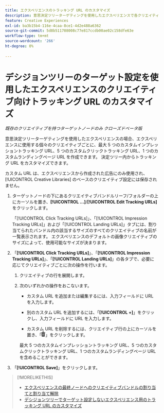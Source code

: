 ```yaml
---
title: エクスペリエンスのトラッキング URL のカスタマイズ
description: 意思決定ツリーターゲティングを使用したエクスペリエンスで各クリエイティブのトラッキング URL をカスタマイズする方法を説明します。
feature: Creative Experiences
exl-id: ba3b15b4-116e-4caa-8ce1-4d2e488a6362
source-git-commit: 5d8b511708008c77e817ccdb00ae02c158dfe63e
workflow-type: tm+mt
source-wordcount: '266'
ht-degree: 0%

---
```


# デシジョンツリーのターゲット設定を使用したエクスペリエンスのクリエイティブ向けトラッキング URL のカスタマイズ

*既存のクリエイティブを持つターゲットノードのみ*
*クローズドベータ版*

意思決定ツリーターゲティングを使用したエクスペリエンスの場合、エクスペリエンスに使用する個々のクリエイティブごとに、最大 5 つのカスタムインプレッショントラッキング URL、5 つのカスタムクリックトラッキング URL、1 つのカスタムランディングページ URL を作成できます。 決定ツリー内からトラッキング URL をカスタマイズできます。

カスタム URL は、エクスペリエンスから作成された広告にのみ使用され、[!UICONTROL Creative Libraries] のベースのクリエイティブ設定には保存されません。

1. ターゲットノードの下にあるクリエイティブバンドルリーフ/フォルダーの上にカーソルを置き、**[!UICONTROL ...]**/**[!UICONTROL Edit Tracking URLs]** をクリックします。

   「[!UICONTROL Click Tracking URLs]」、「[!UICONTROL Impression Tracking URLs]」および「[!UICONTROL Landing URLs]」タブには、割り当てられたバンドル内の該当するサイズのすべてのクリエイティブの名前が一覧表示されます。 エクスペリエンスのデフォルトの画像クリエイティブのサイズによって、使用可能なサイズが決まります。<!-- There's no distinct "Creative Sizes" setting. -->

1. 「**[!UICONTROL Click Tracking URLs]**」、「**[!UICONTROL Impression Tracking URLs]**」、「**[!UICONTROL Landing URLs]**」の各タブで、必要に応じてクリエイティブごとに次の操作を行います。

   1. クリエイティブの行を展開します。

   1. 次のいずれかの操作をおこないます。

      * カスタム URL を追加または編集するには、入力フィールドに URL を入力します。

      * 別のカスタム URL を追加するには、「**[!UICONTROL +]**」をクリックし、入力フィールドに URL を入力します。

      * カスタム URL を削除するには、クリエイティブ行の上にカーソルを置き、「![ 削除 ](/help/creative/assets/delete.png " 削除 ")」をクリックします。

      最大 5 つのカスタムインプレッショントラッキング URL、5 つのカスタムクリックトラッキング URL、1 つのカスタムランディングページ URL を含めることができます。

1. 「**[!UICONTROL Save]**」をクリックします。

>[!MORELIKETHIS]
>
>* [ エクスペリエンスの最終ノードへのクリエイティブバンドルの割り当てと割り当て解除 ](/help/creative/experiences/experience-assign-creative-bundles.md)
>* [ デシジョンツリーでターゲット設定しないエクスペリエンス用のトラッキング URL のカスタマイズ ](experience-tracking-urls-no-targeting.md)
